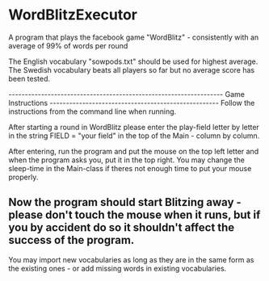 # WordBlitzExecutor
A program that plays the facebook game "WordBlitz" - consistently with an average of 99% of words per round


The English vocabulary "sowpods.txt" should be used for highest average. The Swedish vocabulary beats all players so far but no average score has been tested.

------------------------------------------------------------------ Game Instructions ----------------------------------------------------
Follow the instructions from the command line when running.

After starting a round in WordBlitz please enter the play-field letter by letter in the string FIELD = "your field" in the top of the Main - column by column.

After entering, run the program and put the mouse on the top left letter and when the program asks you, put it in the top right. You may change the sleep-time in the Main-class if theres not enough time to put your mouse properly.

Now the program should start Blitzing away - please don't touch the mouse when it runs, but if you by accident do so it shouldn't affect the success of the program.
-----------------------------------------------------------------------------------------------------------------------------------------

You may import new vocabularies as long as they are in the same form as the existing ones - or add missing words in existing vocabularies.

